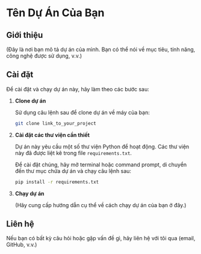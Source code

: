 # Tên Dự Án Của Bạn

## Giới thiệu

(Đây là nơi bạn mô tả dự án của mình. Bạn có thể nói về mục tiêu, tính năng, công nghệ được sử dụng, v.v.)

## Cài đặt

Để cài đặt và chạy dự án này, hãy làm theo các bước sau:

1. **Clone dự án**

    Sử dụng câu lệnh sau để clone dự án về máy của bạn:

    ```bash
    git clone link_to_your_project
    ```

2. **Cài đặt các thư viện cần thiết**

    Dự án này yêu cầu một số thư viện Python để hoạt động. Các thư viện này đã được liệt kê trong file `requirements.txt`.

    Để cài đặt chúng, hãy mở terminal hoặc command prompt, di chuyển đến thư mục chứa dự án và chạy câu lệnh sau:

    ```bash
    pip install -r requirements.txt
    ```

3. **Chạy dự án**

    (Hãy cung cấp hướng dẫn cụ thể về cách chạy dự án của bạn ở đây.)

## Liên hệ

Nếu bạn có bất kỳ câu hỏi hoặc gặp vấn đề gì, hãy liên hệ với tôi qua (email, GitHub, v.v.)

